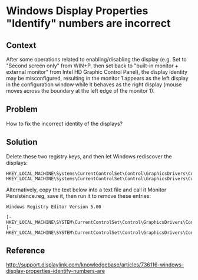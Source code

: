 # Windows Display Properties "Identify" numbers are incorrect

## Context

After some operations related to enabling/disabling the display (e.g. Set to "Second screen only" from WIN+P, then set back to "built-in monitor + external monitor" from Intel HD Graphic Control Panel), the display identity may be misconfigured, resulting in the monitor 1 appears as the left display in the configuration window while it behaves as the right display (mouse moves across the boundary at the left edge of the monitor 1).

## Problem

How to fix the incorrect identity of the displays?

## Solution

Delete these two registry keys, and then let Windows rediscover the displays:

```
HKEY_LOCAL_MACHINE\Systems\CurrentControlSet\Control\GraphicsDrivers\Configuration
HKEY_LOCAL_MACHINE\Systems\CurrentControlSet\Control\GraphicsDrivers\Connectivity
```

Alternatively, copy the text below into a text file and call it Monitor Persistence.reg, save it, then run it to remove these entries:

```
Windows Registry Editor Version 5.00

[-HKEY_LOCAL_MACHINE\SYSTEM\CurrentControlSet\Control\GraphicsDrivers\Configuration]
[-HKEY_LOCAL_MACHINE\SYSTEM\CurrentControlSet\Control\GraphicsDrivers\Connectivity]
```

## Reference 

http://support.displaylink.com/knowledgebase/articles/736116-windows-display-properties-identify-numbers-are

